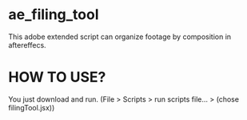 # ae_filing_tool
This adobe extended script can organize footage by composition in aftereffecs.

# HOW TO USE?
You just download and run. (File > Scripts > run scripts file... > (chose filingTool.jsx))
